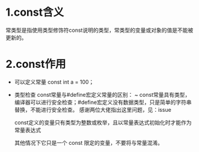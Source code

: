 # 1.const含义
常类型是指使用类型修饰符const说明的类型，常类型的变量或对象的值是不能被更新的。
# 2.const作用
  * 可以定义常量
    const int a = 100；
  * 类型检查
    const常量与#define宏定义常量的区别：
      ~ const常量具有类型，编译器可以进行安全检查；#define宏定义没有数据类型，只是简单的字符串替换，不能进行安全检查。
      感谢两位大佬指出这里问题，见：issue
      
      const定义的变量只有类型为整数或枚举，且以常量表达式初始化时才能作为常量表达式
     
      其他情况下它只是一个 const 限定的变量，不要将与常量混淆。

      

 
